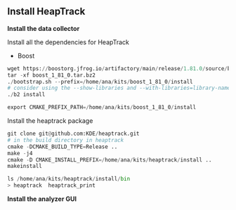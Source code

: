 
## Install HeapTrack

**Install the data collector**

Install all the dependencies for HeapTrack
- Boost

```python
wget https://boostorg.jfrog.io/artifactory/main/release/1.81.0/source/boost_1_81_0.tar.bz2
tar -xf boost_1_81_0.tar.bz2
./bootstrap.sh --prefix=/home/ana/kits/boost_1_81_0/install
# consider using the --show-libraries and --with-libraries=library-name-list options to limit the long wait you'll experience if you build everything
./b2 install

export CMAKE_PREFIX_PATH=/home/ana/kits/boost_1_81_0/install
```

Install the heaptrack package

```python
git clone git@github.com:KDE/heaptrack.git
# in the build directory in heaptrack
cmake -DCMAKE_BUILD_TYPE=Release ..
make -j4
cmake -D CMAKE_INSTALL_PREFIX=/home/ana/kits/heaptrack/install ..
makeinstall

ls /home/ana/kits/heaptrack/install/bin
> heaptrack  heaptrack_print
```

**Install the analyzer GUI**
